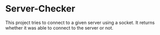 # Server-Checker
This project tries to connect to a given server using a socket. It returns whether it was able to connect to the server or not.
